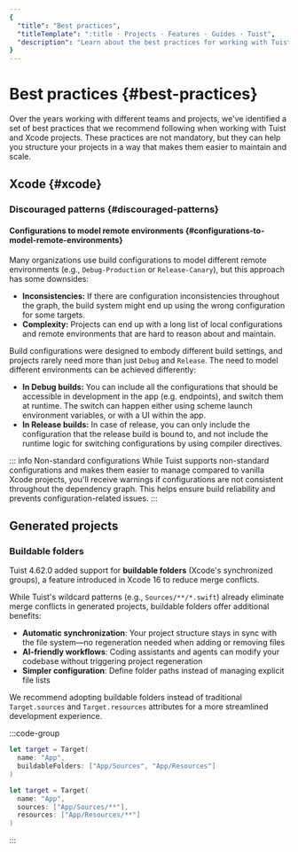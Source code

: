 ```yaml
---
{
  "title": "Best practices",
  "titleTemplate": ":title · Projects · Features · Guides · Tuist",
  "description": "Learn about the best practices for working with Tuist and Xcode projects."
}
---
```

# Best practices {#best-practices}

Over the years working with different teams and projects, we've identified a set
of best practices that we recommend following when working with Tuist and Xcode
projects. These practices are not mandatory, but they can help you structure
your projects in a way that makes them easier to maintain and scale.

## Xcode {#xcode}

### Discouraged patterns {#discouraged-patterns}

#### Configurations to model remote environments {#configurations-to-model-remote-environments}

Many organizations use build configurations to model different remote
environments (e.g., `Debug-Production` or `Release-Canary`), but this approach
has some downsides:

- **Inconsistencies:** If there are configuration inconsistencies throughout the
  graph, the build system might end up using the wrong configuration for some
  targets.
- **Complexity:** Projects can end up with a long list of local configurations
  and remote environments that are hard to reason about and maintain.

Build configurations were designed to embody different build settings, and
projects rarely need more than just `Debug` and `Release`. The need to model
different environments can be achieved differently:

- **In Debug builds:** You can include all the configurations that should be
  accessible in development in the app (e.g. endpoints), and switch them at
  runtime. The switch can happen either using scheme launch environment
  variables, or with a UI within the app.
- **In Release builds:** In case of release, you can only include the
  configuration that the release build is bound to, and not include the runtime
  logic for switching configurations by using compiler directives.

::: info Non-standard configurations While Tuist supports non-standard
configurations and makes them easier to manage compared to vanilla Xcode
projects, you'll receive warnings if configurations are not consistent
throughout the dependency graph. This helps ensure build reliability and
prevents configuration-related issues. :::

## Generated projects

### Buildable folders

Tuist 4.62.0 added support for **buildable folders** (Xcode's synchronized
groups), a feature introduced in Xcode 16 to reduce merge conflicts.

While Tuist's wildcard patterns (e.g., `Sources/**/*.swift`) already eliminate
merge conflicts in generated projects, buildable folders offer additional
benefits:

- **Automatic synchronization**: Your project structure stays in sync with the
  file system—no regeneration needed when adding or removing files
- **AI-friendly workflows**: Coding assistants and agents can modify your
  codebase without triggering project regeneration
- **Simpler configuration**: Define folder paths instead of managing explicit
  file lists

We recommend adopting buildable folders instead of traditional `Target.sources`
and `Target.resources` attributes for a more streamlined development experience.

:::code-group

```swift [With buildable folders]
let target = Target(
  name: "App",
  buildableFolders: ["App/Sources", "App/Resources"]
)
```

```swift [Without buildable folders]
let target = Target(
  name: "App",
  sources: ["App/Sources/**"],
  resources: ["App/Resources/**"]
)
```
:::
